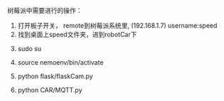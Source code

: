 树莓派中需要进行的操作：
1. 打开板子开关， remote到树莓派系统里, (192.168.1.7) username:speed
2. 找到桌面上speed文件夹，进到robotCar下
<!-- 切换到root账户 -->
3. sudo su 
<!-- 切换到nemoenv这个虚拟环境下，这里面已经装好了我们需要的包 -->
4. source nemoenv/bin/activate 
<!-- 获取视频流并且可以通过http://192.168.1.7:5000/video_feed访问 -->
<!-- 打开你的浏览器访问http://192.168.1.7:5000/video_feed可以看到视频了 -->
5. python flask/flaskCam.py 
<!-- 启动mqtt server并且订阅信息和执行相应的运动行为 -->
6. python CAR/MQTT.py
   
   